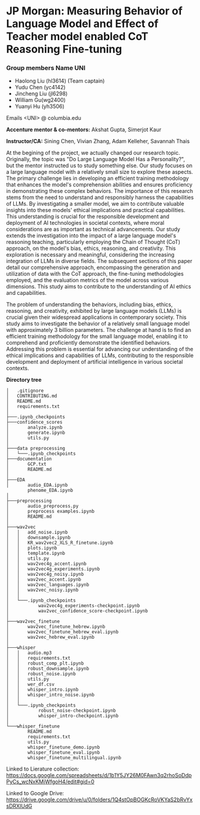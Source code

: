 # JP Morgan: Measuring Behavior of Language Model and Effect of Teacher model enabled CoT Reasoning Fine-tuning

### Group members Name UNI 
- Haolong Liu (hl3614) (Team captain)
- Yudu Chen (yc4142)
- Jincheng Liu (jl6298)
- William Gu(wg2400)
- Yuanyi Hu (yh3506)


Emails  &lt;UNI&gt; @ columbia.edu

**Accenture mentor & co-mentors:** Akshat Gupta, Simerjot Kaur

**Instructor/CA:** Sining Chen, Vivian Zhang, Adam Kelleher, Savannah Thais

At the begining of the project, we actually changed our research topic. Originally, the topic was "Do Large Language Model Has a Personality?", but the mentor instructed us to study something else. 
Our study focuses on a large language model with a relatively small size to explore these aspects. The primary challenge lies in developing an efficient training methodology that enhances the model's comprehension abilities and ensures proficiency in demonstrating these complex behaviors. The importance of this research stems from the need to understand and responsibly harness the capabilities of LLMs. By investigating a smaller model, we aim to contribute valuable insights into these models' ethical implications and practical capabilities. This understanding is crucial for the responsible development and deployment of AI technologies in societal contexts, where moral considerations are as important as technical advancements. Our study extends the investigation into the impact of a large language model's reasoning teaching, particularly employing the Chain of Thought (CoT) approach, on the model's bias, ethics, reasoning, and creativity. This exploration is necessary and meaningful, considering the increasing integration of LLMs in diverse fields. The subsequent sections of this paper detail our comprehensive approach, encompassing the generation and utilization of data with the CoT approach, the fine-tuning methodologies employed, and the evaluation metrics of the model across various dimensions. This study aims to contribute to the understanding of AI ethics and capabilities.

The problem of understanding the behaviors, including bias, ethics, reasoning, and creativity, exhibited by large language models (LLMs) is crucial given their widespread applications in contemporary society. This study aims to investigate the behavior of a relatively small language model with approximately 3 billion parameters. The challenge at hand is to find an efficient training methodology for the small language model, enabling it to comprehend and proficiently demonstrate the identified behaviors. Addressing this problem is essential for advancing our understanding of the ethical implications and capabilities of LLMs, contributing to the responsible development and deployment of artificial intelligence in various societal contexts.

**Directory tree**
```
│   .gitignore
│   CONTRIBUTING.md
│   README.md
│   requirements.txt
│
├───.ipynb_checkpoints
├───confidence_scores
│       analyze.ipynb
│       generate.ipynb
│       utils.py
│
├───data preprocessing
│   └───.ipynb_checkpoints
├───documentation
│       GCP.txt
│       README.md
│
├───EDA
│       audio_EDA.ipynb
        phenome_EDA.ipynb
│
├───preprocessing
│       audio_preprocess.py
│       preprocess examples.ipynb
│       README.md
│
├───wav2vec
│   │   add_noise.ipynb
│   │   downsample.ipynb
│   │   KR_wav2vec2_XLS_R_finetune.ipynb
│   │   plots.ipynb
│   │   template.ipynb
│   │   utils.py
│   │   wav2vec4g_accent.ipynb
│   │   wav2vec4g_experiments.ipynb
│   │   wav2vec4g_noisy.ipynb
│   │   wav2vec_accent.ipynb
│   │   wav2vec_languages.ipynb
│   │   wav2vec_noisy.ipynb
│   │
│   └───.ipynb_checkpoints
│           wav2vec4g_experiments-checkpoint.ipynb
│           wav2vec_confidence_score-checkpoint.ipynb
│
├───wav2vec_finetune
│       wav2vec_finetune_hebrew.ipynb
│       wav2vec_finetune_hebrew_eval.ipynb
│       wav2vec_hebrew_eval.ipynb
│
├───whisper
│   │   audio.mp3
│   │   requirements.txt
│   │   robust_comp_plt.ipynb
│   │   robust_downsample.ipynb
│   │   robust_noise.ipynb
│   │   utils.py
│   │   wer_df.csv
│   │   whisper_intro.ipynb
│   │   whisper_intro_noise.ipynb
│   │
│   └───.ipynb_checkpoints
│           robust_noise-checkpoint.ipynb
│           whisper_intro-checkpoint.ipynb
│
└───whisper_finetune
        README.md
        requirements.txt
        utils.py
        whisper_finetune_demo.ipynb
        whisper_finetune_eval.ipynb
        whisper_finetune_multilingual.ipynb
```

Linked to Lierature collection: https://docs.google.com/spreadsheets/d/1b1Y5JY26M0FAwn3q2rhoSoDdpPyCs_wcNxKMjWfgoH4/edit#gid=0

Linked to Google Drive: https://drive.google.com/drive/u/0/folders/1Q4stOpBOGKcRoVKYaS2bRvYxsDRXIUdG


